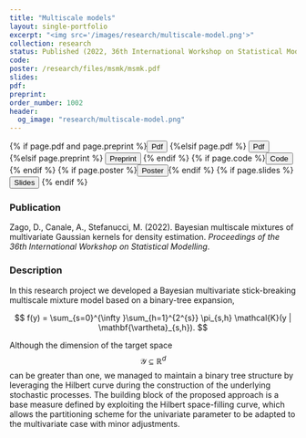 ```yaml
---
title: "Multiscale models"
layout: single-portfolio
excerpt: "<img src='/images/research/multiscale-model.png'>"
collection: research
status: Published (2022, 36th International Workshop on Statistical Modelling.)
code: 
poster: /research/files/msmk/msmk.pdf
slides:
pdf:
preprint:
order_number: 1002
header: 
  og_image: "research/multiscale-model.png"
---
```


{% if page.pdf and page.preprint %}<button class="btn--research" onclick="window.location.href='{{ page.pdf }}';">Pdf</button> {%elsif page.pdf %} <button class="btn--research" onclick="window.location.href='{{ page.pdf }}';">Pdf</button> {%elsif page.preprint %} <button class="btn--research" onclick="window.location.href='{{ page.preprint }}';">Preprint</button> {% endif %} {% if page.code %}<button class="btn--research" onclick="window.location.href='{{ page.code }}';">Code</button>{% endif %} {% if page.poster %}<button class="btn--research" onclick="window.location.href='{{ page.poster }}';">Poster</button>{% endif %} {% if page.slides %} <button class="btn--research" onclick="window.location.href='{{ page.slides }}';">Slides</button> {% endif %}

### Publication

Zago, D., Canale, A., Stefanucci, M. (2022). Bayesian multiscale mixtures of multivariate Gaussian kernels for density estimation. *Proceedings of the 36th International Workshop on Statistical Modelling*.

<!-- [Article](){: .btn--research} [Preprint](){: .btn--research} [GitHub](https://github.com/DedZago/msMK){: .btn--research} -->

### Description
In this research project we developed a Bayesian multivariate stick-breaking multiscale mixture model based on a binary-tree expansion,

$$
  f(y) = \sum_{s=0}^{\infty }\sum_{h=1}^{2^{s}} \pi_{s,h} \mathcal{K}(y | \mathbf{\vartheta}_{s,h}).
$$

Although the dimension of the target space $$\mathcal{Y} \subseteq \mathbb{R}^{d}$$ can be greater than one, we managed to maintain a binary tree structure by leveraging the Hilbert curve during the construction of the underlying stochastic processes.
The building block of the proposed approach is a base measure defined by exploiting the Hilbert space-filling curve, which allows the partitioning scheme for the univariate parameter to be adapted to the multivariate case with minor adjustments.


